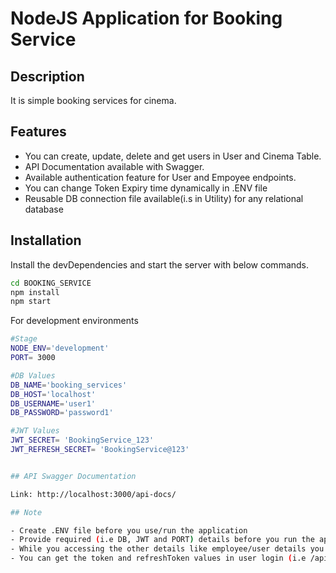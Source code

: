 # NodeJS Application for Booking Service

## Description

It is simple booking services for cinema.

## Features

- You can create, update, delete and get users in User and Cinema Table.
- API Documentation available with Swagger.
- Available authentication feature for User and Empoyee endpoints.
- You can change Token Expiry time dynamically in .ENV file
- Reusable DB connection file available(i.s in Utility) for any relational database

## Installation

Install the devDependencies and start the server with below commands.

```sh
cd BOOKING_SERVICE
npm install
npm start
```

For development environments

```sh
#Stage
NODE_ENV='development'
PORT= 3000

#DB Values
DB_NAME='booking_services'
DB_HOST='localhost'
DB_USERNAME='user1'
DB_PASSWORD='password1'

#JWT Values
JWT_SECRET= 'BookingService_123'
JWT_REFRESH_SECRET= 'BookingService@123'


## API Swagger Documentation

Link: http://localhost:3000/api-docs/

## Note

- Create .ENV file before you use/run the application
- Provide required (i.e DB, JWT and PORT) details before you run the application.
- While you accessing the other details like employee/user details you have to provide the token and refreshToken in request headers.
- You can get the token and refreshToken values in user login (i.e /api/user/login) endpoint response.
```

